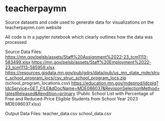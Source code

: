 # teacherpaymn
Source datasets and code used to generate data for visualizations on the teacherpaymn.com website

All code is in a jupyter notebook which clearly outlines how the data was processed

Source Data Files:
https://mn.gov/pelsb/assets/Staff%20Assignment%2022-23_tcm1113-583499.xlsx
https://mn.gov/pelsb/assets/Staff%20Employment%2022-23_tcm1113-585959.xlsx
https://resources.gisdata.mn.gov/pub/gdrs/data/pub/us_mn_state_mde/struc_school_program_locs/csv_struc_school_program_locs.zip (school_program_locations.csv)
https://education.mn.gov/mdeprod/idcplg?IdcService=GET_FILE&dDocName=MDE086037&RevisionSelectionMethod=latestReleased&Rendition=primary (Public School List with Percentage of Free and
Reduced-Price Eligible Students from School Year 2023 MDE086037.xlsx)

Output Data Files:
teacher_data.csv
school_data.csv
